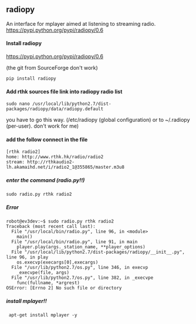 ## radiopy

An interface for mplayer aimed at listening to streaming radio.
https://pypi.python.org/pypi/radiopy/0.6


#### Install radiopy

https://pypi.python.org/pypi/radiopy/0.6

(the git from SourceForge don't work)

    pip install radiopy

#### Add rthk sources file link into radiopy radio list

    sudo nano /usr/local/lib/python2.7/dist-packages/radiopy/data/radiopy.default

you have to go this way. (/etc/radiopy (global configuration) or to ~/.radiopy (per-user).  don't work for me)

#### add the follow connect in the file

    [rthk radio2]
    home: http://www.rthk.hk/radio/radio2
    stream: http://rthkaudio2-lh.akamaihd.net/i/radio2_1@355865/master.m3u8

##### enter the command (radio.py!!)

    sudo radio.py rthk radio2

##### Error

    robot@ev3dev:~$ sudo radio.py rthk radio2
	Traceback (most recent call last):
	  File "/usr/local/bin/radio.py", line 96, in <module>
		main()
	  File "/usr/local/bin/radio.py", line 91, in main
		player.play(args._station_name, **player_options)
	  File "/usr/local/lib/python2.7/dist-packages/radiopy/__init__.py", line 96, in play
		os.execvp(execargs[0],execargs)
	  File "/usr/lib/python2.7/os.py", line 346, in execvp
		_execvpe(file, args)
	  File "/usr/lib/python2.7/os.py", line 382, in _execvpe
		func(fullname, *argrest)
	OSError: [Errno 2] No such file or directory

##### install mplayer!!

     apt-get install mplayer -y


